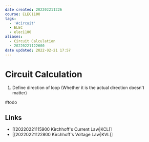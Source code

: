 ```yaml
---
date created: 202202211226
course: ELEC1100
tags:
  - '#circuit'
  - ELEC
  - elec1100
aliases:
  - Circuit Calculation
  - 20220221122600
date updated: 2022-02-21 17:57
---
```


# Circuit Calculation

1. Define direction of loop (Whether it is the actual direction doesn't matter)

#todo

## Links

- [[20220221115900 Kirchhoff's Current Law|KCL]]
- [[20220221122800 Kirchhoff's Voltage Law|KVL]]
